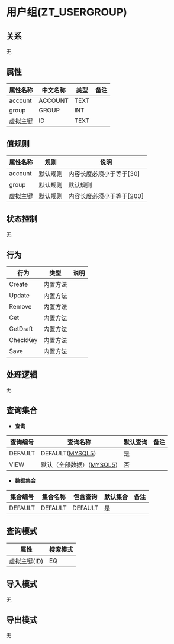 # 用户组(ZT_USERGROUP)

  

## 关系
无

## 属性

| 属性名称        |    中文名称    | 类型     |  备注  |
| --------   |------------| -----   |  -------- | 
|account|ACCOUNT|TEXT|&nbsp;|
|group|GROUP|INT|&nbsp;|
|虚拟主键|ID|TEXT|&nbsp;|

## 值规则
| 属性名称    | 规则    |  说明  |
| --------   |------------| ----- | 
|account|默认规则|内容长度必须小于等于[30]|
|group|默认规则|默认规则|
|虚拟主键|默认规则|内容长度必须小于等于[200]|

## 状态控制

无


## 行为
| 行为    | 类型    |  说明  |
| --------   |------------| ----- | 
|Create|内置方法|&nbsp;|
|Update|内置方法|&nbsp;|
|Remove|内置方法|&nbsp;|
|Get|内置方法|&nbsp;|
|GetDraft|内置方法|&nbsp;|
|CheckKey|内置方法|&nbsp;|
|Save|内置方法|&nbsp;|

## 处理逻辑
无

## 查询集合

* **查询**

| 查询编号 | 查询名称       | 默认查询 |   备注|
| --------  | --------   | --------   | ----- |
|DEFAULT|DEFAULT([MYSQL5](../../appendix/query_MYSQL5.md#UserGroup_Default))|是|&nbsp;|
|VIEW|默认（全部数据）([MYSQL5](../../appendix/query_MYSQL5.md#UserGroup_View))|否|&nbsp;|

* **数据集合**

| 集合编号 | 集合名称   |  包含查询  | 默认集合 |   备注|
| --------  | --------   | -------- | --------   | ----- |
|DEFAULT|DEFAULT|DEFAULT|是|&nbsp;|

## 查询模式
| 属性      |    搜索模式     |
| --------   |------------|
|虚拟主键(ID)|EQ|

## 导入模式
无


## 导出模式
无
